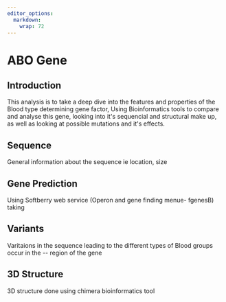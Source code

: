 ```yaml
---
editor_options: 
  markdown: 
    wrap: 72
---
```


# ABO Gene

## Introduction

This analysis is to take a deep dive into the features and properties of
the Blood type determining gene factor, Using Bioinformatics tools to
compare and analyse this gene, looking into it's sequencial and
structural make up, as well as looking at possible mutations and it's
effects.

## Sequence
General information about the sequence ie location, size 
## Gene Prediction
Using Softberry web service (Operon and gene finding menue- fgenesB) taking 

## Variants
Varitaions in the sequence leading to the different types of Blood groups occur in the -- region of the gene 
## 3D Structure
3D structure done using chimera bioinformatics tool